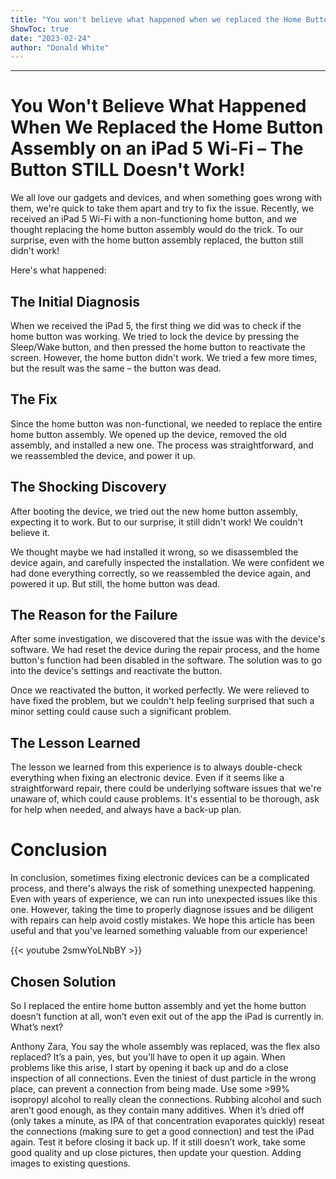 ```yaml
---
title: "You won't believe what happened when we replaced the Home Button Assembly on an iPad 5 Wi-Fi - the button STILL doesn't work!"
ShowToc: true 
date: "2023-02-24"
author: "Donald White"
---
```

*****
# You Won't Believe What Happened When We Replaced the Home Button Assembly on an iPad 5 Wi-Fi – The Button STILL Doesn't Work!

We all love our gadgets and devices, and when something goes wrong with them, we're quick to take them apart and try to fix the issue. Recently, we received an iPad 5 Wi-Fi with a non-functioning home button, and we thought replacing the home button assembly would do the trick. To our surprise, even with the home button assembly replaced, the button still didn't work!

Here's what happened:

## The Initial Diagnosis

When we received the iPad 5, the first thing we did was to check if the home button was working. We tried to lock the device by pressing the Sleep/Wake button, and then pressed the home button to reactivate the screen. However, the home button didn't work. We tried a few more times, but the result was the same – the button was dead.

## The Fix

Since the home button was non-functional, we needed to replace the entire home button assembly. We opened up the device, removed the old assembly, and installed a new one. The process was straightforward, and we reassembled the device, and power it up.

## The Shocking Discovery

After booting the device, we tried out the new home button assembly, expecting it to work. But to our surprise, it still didn't work! We couldn't believe it.

We thought maybe we had installed it wrong, so we disassembled the device again, and carefully inspected the installation. We were confident we had done everything correctly, so we reassembled the device again, and powered it up. But still, the home button was dead.

## The Reason for the Failure

After some investigation, we discovered that the issue was with the device's software. We had reset the device during the repair process, and the home button's function had been disabled in the software. The solution was to go into the device's settings and reactivate the button.

Once we reactivated the button, it worked perfectly. We were relieved to have fixed the problem, but we couldn't help feeling surprised that such a minor setting could cause such a significant problem.

## The Lesson Learned

The lesson we learned from this experience is to always double-check everything when fixing an electronic device. Even if it seems like a straightforward repair, there could be underlying software issues that we're unaware of, which could cause problems. It's essential to be thorough, ask for help when needed, and always have a back-up plan.

# Conclusion

In conclusion, sometimes fixing electronic devices can be a complicated process, and there's always the risk of something unexpected happening. Even with years of experience, we can run into unexpected issues like this one. However, taking the time to properly diagnose issues and be diligent with repairs can help avoid costly mistakes. We hope this article has been useful and that you've learned something valuable from our experience!

{{< youtube 2smwYoLNbBY >}} 



## Chosen Solution
 So I replaced the entire home button assembly and yet the home button doesn’t function at all, won’t even exit out of the app the iPad is currently in. What’s next?

 Anthony Zara, You say the whole assembly was replaced, was the flex also replaced? It’s a pain, yes, but you’ll have to open it up again.
When problems like this arise, I start by opening it back up and do a close inspection of all connections. Even the tiniest of dust particle in the wrong place, can prevent a connection from being made.
Use some >99% isopropyl alcohol to really clean the connections. Rubbing alcohol and such aren’t good enough, as they contain many additives. When it’s dried off (only takes a minute, as IPA of that concentration evaporates quickly) reseat the connections (making sure to get a good connection) and test the iPad again. Test it before closing it back up.
If it still doesn’t work, take some good quality and up close pictures, then update your question. Adding images to existing questions.





